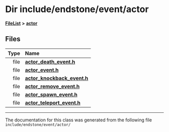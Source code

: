 

# Dir include/endstone/event/actor



[**FileList**](files.md) **>** [**actor**](dir_621c26b5fd4198aba66e7e31570ce44a.md)












## Files

| Type | Name |
| ---: | :--- |
| file | [**actor\_death\_event.h**](actor__death__event_8h.md) <br> |
| file | [**actor\_event.h**](actor__event_8h.md) <br> |
| file | [**actor\_knockback\_event.h**](actor__knockback__event_8h.md) <br> |
| file | [**actor\_remove\_event.h**](actor__remove__event_8h.md) <br> |
| file | [**actor\_spawn\_event.h**](actor__spawn__event_8h.md) <br> |
| file | [**actor\_teleport\_event.h**](actor__teleport__event_8h.md) <br> |



























































------------------------------
The documentation for this class was generated from the following file `include/endstone/event/actor/`

